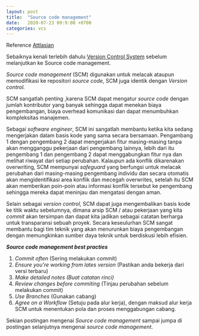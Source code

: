 ```yaml
---
layout: post
title:  "Source code management"
date:   2020-07-23 09:9:00 +0700
categories: vcs
---
```


Reference [Attlasian](https://www.atlassian.com/git/tutorials/source-code-management)

Sebaiknya kenali terlebih dahulu [Version Control System](https://mhanifmuhsin.github.io/mDoc/vcs/2020/07/22/mengenal-version-control-system.html) sebelum melanjutkan ke Source code management.

_Source code management_ (SCM) digunakan untuk melacak ataupun memodifikasi ke repositori _source code_, SCM juga identik dengan _Version control._

SCM sangatlah penting ,karena SCM dapat mengatur _source code_ dengan jumlah kontributor yang banyak sehingga dapat menekan biaya pengembangan, biaya overhead komunikasi dan dapat menumbuhkan kompleksitas manajemen. 

Sebagai _software engineer_, SCM ini sangatlah membantu ketika kita sedang mengerjakan dalam basis kode yang sama secara bersamaan. Pengambang 1 dengan pengembang 2 dapat mengerjakan fitur masing-masing tanpa akan mengganggu pekerjaan dari pengembang lainnya, lebih dari itu pengembang 1 dan pengembang 2 dapat menggabungkan fitur nya dan melihat riwayat dari setiap perubahan. Kalaupun ada konflik dikarenakan overwriting, SCM mempunyai _safeguard_ yang berfungsi untuk melacak perubahan dari masing-masing pengembang individu dan secara otomatis akan mengidentifikasi area konflik dan mecegah overwrites, setelah itu SCM akan memberikan poin-poin atau informasi konflik tersebut ke pengembang sehingga mereka dapat meninjau dan mengatasi dengan aman.

Selain sebagai _version control_, SCM dapat juga mengembalikan basis kode ke titik waktu sebelumnya, dimana arsip SCM / atau pekerjaan yang kita _commit_ akan tersimpan dan dapat kita jadikan sebagai catatan berharga untuk transparansi sebuah proyek. Secara keseulurhan SCM sangat membantu bagi tim teknik yang akan menurunkan biaya pengembangan dengan memungkinkan sumber daya teknik untuk berdiskusi lebih efisien.

***Source code management best practies***
1. _Commit often_ (Sering melakukan commit)
2. _Ensure you're working from lates version_ (Pastikan anda bekerja dari versi terbaru)
3. _Make detailed notes (Buat catatan rinci)_
4. _Review changes before commiting_ (Tinjau perubahan sebelum melakukan commit)
5. _Use Branches_ (Gunakan cabang)
6. _Agree on a Workflow_ (Setuju pada alur kerja), dengan maksud alur kerja SCM untuk menentukan pola dan proses menggabungan cabang.

Sekian postingan mengenai _Source code management_ sampai jumpa di postingan selanjutnya mengenai _source code management_.